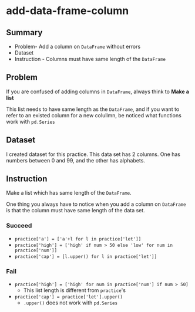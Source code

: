 # add-data-frame-column

## Summary

* Problem- Add a column on `DataFrame` without errors
* Dataset
* Instruction - Columns must have same length of the `DataFrame`

## Problem

If you are confused of adding columns in `DataFrame`, always think to **Make a list**

This list needs to have same length as the `DataFrame`, and if you want to refer to an existed column for a new colullmn, be noticed what functions work with `pd.Series`

## Dataset

I created dataset for this practice. This data set has 2 columns. One has numbers between 0 and 99, and the other has alphabets.

## Instruction

Make a list which has same length of the `DataFrame`.

One thing you always have to notice when you add a column on `DataFrame` is that the column must have same length of the data set.

### Succeed

* `practice['a'] = ['a'+l for l in practice['let']]`
* `practice['high'] = ['high' if num > 50 else 'low' for num in practice['num']]`
* `practice['cap'] = [l.upper() for l in practice['let']]`

### Fail

* `practice['high'] = ['high' for num in practice['num'] if num > 50]`
  * This list length is different from `practice`'s
* `practice['cap'] = practice['let'].upper()`
  * `.upper()` does not work with `pd.Series`
